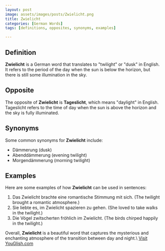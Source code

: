 ```yaml
---
layout: post
image: assets/images/posts/Zwielicht.png
title: Zwielicht
categories: [German Words]
tags: [definitions, opposites, synonyms, examples]

---
```


## Definition

**Zwielicht** is a German word that translates to "twilight" or "dusk" in English. It refers to the period of the day when the sun is below the horizon, but there is still some illumination in the sky. 

## Opposite

The opposite of **Zwielicht** is **Tageslicht**, which means "daylight" in English. Tageslicht refers to the time of day when the sun is above the horizon and the sky is fully illuminated.

## Synonyms

Some common synonyms for **Zwielicht** include:

- Dämmerung (dusk)
- Abenddämmerung (evening twilight)
- Morgendämmerung (morning twilight)

## Examples

Here are some examples of how **Zwielicht** can be used in sentences:

1. Das Zwielicht brachte eine romantische Stimmung mit sich. (The twilight brought a romantic atmosphere.)
2. Sie liebte es, im Zwielicht spazieren zu gehen. (She loved to take walks in the twilight.)
3. Die Vögel zwitscherten fröhlich im Zwielicht. (The birds chirped happily in the twilight.)

Overall, **Zwielicht** is a beautiful word that captures the mysterious and enchanting atmosphere of the transition between day and night.\ <a id="yg-widget-0" class="youglish-widget" data-query="Zwielicht" data-lang="german" data-components="8412" data-auto-start="0" data-bkg-color="theme_light" data-title="How%20to%20pronounce%20Zwielicht%20in%20German"  rel="nofollow" href="https://youglish.com">Visit YouGlish.com</a><script async src="https://youglish.com/public/emb/widget.js" charset="utf-8"></script>